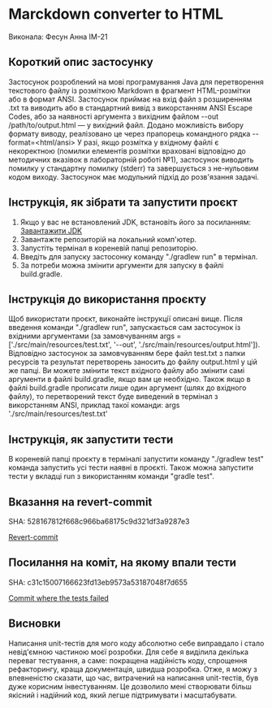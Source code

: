 # Marckdown converter to HTML

Виконала: Фесун Анна ІМ-21

## Короткий опис застосунку

Застосунок розроблений на мові програмування Java для перетворення текстового файлу із розміткою Markdown в фрагмент HTML-розмітки або в формат ANSI. 
Застосунок приймає на вхід файл з розширенням .txt та виводить або в стандартний вивід з викорстанням ANSI Escape Codes, або за наявності аргумента з
вихідним файлом --out /path/to/output.html — у вихідний файл. Додано можливість вибору формату виводу, реалізовано це через прапорець командного рядка 
--format=<html/ansi> У разі, якщо розмітка у вхідному файлі є некоректною (помилки елементів 
розмітки враховані відповідно до методичних вказівок в лабораторній роботі №1), застосунок виводить помилку у стандартну помилку (stderr)
та завершується з не-нульовим кодом виходу. Застосунок має модульний підхід до розв'язання задачі. 


## Інструкція, як зібрати та запустити проєкт

1. Якщо у вас не встановлений JDK, встановіть його за посиланням: 
<a name="jdk" href="https://www.oracle.com/java/technologies/javase/jdk21-archive-downloads.html">Завантажити JDK</a>
2. Завантажте репозиторій на локальний комп'ютер.
3. Запустіть термінал в кореневій папці репозиторію.
4. Введіть для запуску застосонку команду "./gradlew run" в термінал.
5. За потреби можна змінити аргументи для запуску в файлі build.gradle. 
 
## Інструкція до використання проєкту

Щоб використати проєкт, виконайте інструкції описані вище. Після введення команди "./gradlew run", запускається сам застосунок
із вхідними аргументами (за замовчуванням args = ['./src/main/resources/test.txt', '--out', './src/main/resources/output.html']).
Відповідно застосунок за замовчуванням бере файл test.txt з папки ресурсів та результат перетворень заносить до файлу output.html 
у цій же папці. Ви можете змінити текст вхідного файлу або змінити самі аргументи в файлі build.gradle, якщо вам це необхідно.
Також якщо в файлі build.gradle прописати лише один аргумент (шлях до вхідного файлу), то перетворений текст буде виведений в термінал
з викорстанням ANSI, приклад такої команди: args './src/main/resources/test.txt'

## Інструкція, як запустити тести

В кореневій папці проєкту в терміналі запустити команду "./gradlew test" команда запустить усі тести наявні в проєкті. 
Також можна запустити тести у вкладці run з використанням команди "gradle test".

## Вказання на revert-commit

SHA: 528167812f668c966ba68175c9d321df3a9287e3

<a name="revert" href="https://github.com/AnyaFesun/markdownToHTML/commit/528167812f668c966ba68175c9d321df3a9287e3">Revert-commit</a>

 ## Посилання на коміт, на якому впали тести

SHA: c31c15007166623fd13eb9573a53187048f7d655

<a name="drop" href="https://github.com/AnyaFesun/markdownToHTML/commit/c31c15007166623fd13eb9573a53187048f7d655">Commit where the tests failed</a>

 ## Висновки

Написання unit-тестів для мого коду абсолютно себе виправдало і стало невід'ємною частиною моєї розробки. 
Для себе я виділила декілька переваг тестування, а саме: покращена надійність коду, спрощення рефакторингу,
краща документація, швидша розробка. Отже, я можу з впевненістю сказати, що час, витрачений на написання unit-тестів,
був дуже корисним інвестуванням. Це дозволило мені створювати більш якісний і надійний код, який легше підтримувати і масштабувати. 
